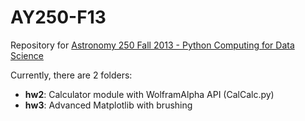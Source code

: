 AY250-F13
=========

Repository for [Astronomy 250 Fall 2013 - Python Computing for Data Science](http://profjsb.github.io/python-seminar/)   

Currently, there are 2 folders:      

* **hw2**: Calculator module with WolframAlpha API (CalCalc.py)    
* **hw3**: Advanced Matplotlib with brushing
